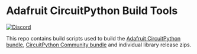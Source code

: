 # Adafruit CircuitPython Build Tools

[![Discord](https://img.shields.io/discord/327254708534116352.svg)](https://discord.gg/nBQh6qu)

This repo contains build scripts used to build the
[Adafruit CircuitPython bundle](https://github.com/adafruit/Adafruit_CircuitPython_Bundle), [CircuitPython Community bundle](https://github.com/adafruit/CircuitPython_Community_Bundle)
and individual library release zips.
